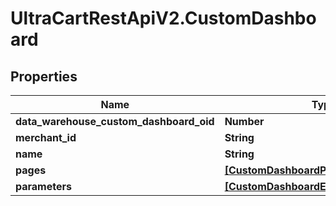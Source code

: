 # UltraCartRestApiV2.CustomDashboard

## Properties

Name | Type | Description | Notes
------------ | ------------- | ------------- | -------------
**data_warehouse_custom_dashboard_oid** | **Number** |  | [optional] 
**merchant_id** | **String** |  | [optional] 
**name** | **String** |  | [optional] 
**pages** | [**[CustomDashboardPage]**](CustomDashboardPage.md) |  | [optional] 
**parameters** | [**[CustomDashboardExecutionParameter]**](CustomDashboardExecutionParameter.md) |  | [optional] 


